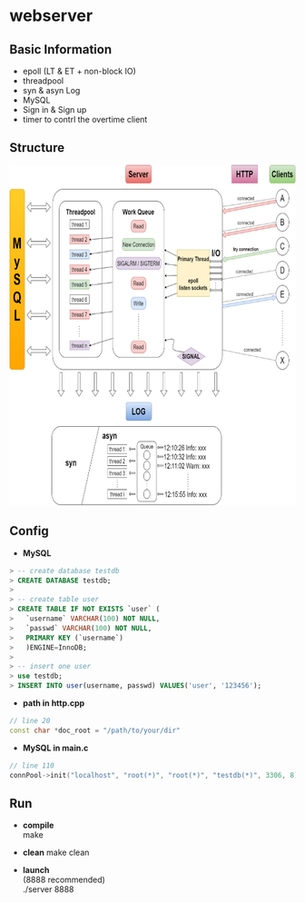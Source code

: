 # webserver
Basic Information
------------------------------
* epoll (LT & ET + non-block IO)
* threadpool
* syn & asyn Log
* MySQL
* Sign in & Sign up
* timer to contrl the overtime client

Structure
------------------------------

<div align=left><img src="https://raw.githubusercontent.com/Zh-cy/images/master/WebServer/webserver.png" height="600" width="750" /> </div>

Config
------------------------------
* **MySQL** 
```sql
> -- create database testdb
> CREATE DATABASE testdb;
> 
> -- create table user
> CREATE TABLE IF NOT EXISTS `user` (
>   `username` VARCHAR(100) NOT NULL,
>   `passwd` VARCHAR(100) NOT NULL,
>   PRIMARY KEY (`username`)
>   )ENGINE=InnoDB;
>
> -- insert one user
> use testdb;
> INSERT INTO user(username, passwd) VALUES('user', '123456');
```

* **path in http.cpp** 
```cpp
// line 20
const char *doc_root = "/path/to/your/dir"
```

* **MySQL in main.c** 
```cpp
// line 110
connPool->init("localhost", "root(*)", "root(*)", "testdb(*)", 3306, 8);
```

Run
------------------------------
* **compile**  
make

* **clean** 
make clean

* **launch**  
(8888 recommended)  
./server 8888
